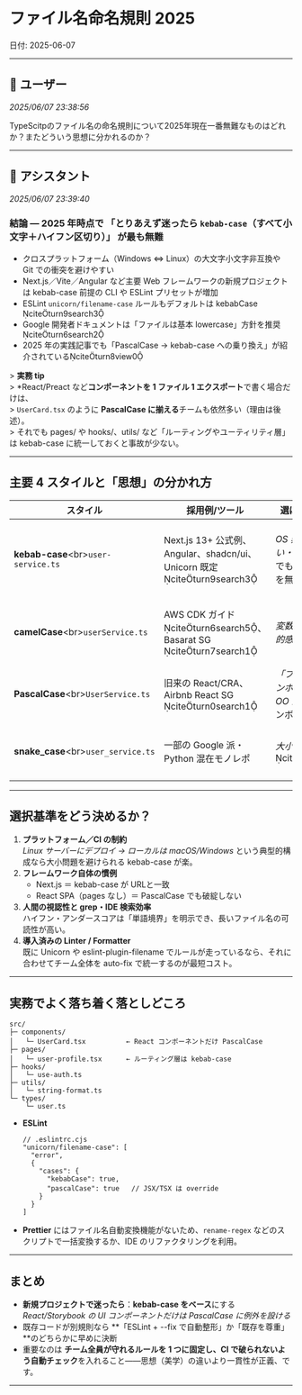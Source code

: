 # ファイル名命名規則 2025

日付: 2025-06-07

---

## 👤 ユーザー
*2025/06/07 23:38:56*

TypeScitpのファイル名の命名規則について2025年現在一番無難なものはどれか？またどういう思想に分かれるのか？

---

## 🤖 アシスタント
*2025/06/07 23:39:40*

### 結論 ― 2025 年時点で **「とりあえず迷ったら `kebab-case`（すべて小文字＋ハイフン区切り）」** が最も無難  
* クロスプラットフォーム（Windows ⇔ Linux）の大文字小文字⾮互換や Git での衝突を避けやすい  
* Next.js／Vite／Angular など主要 Web フレームワークの新規プロジェクトは kebab-case 前提の CLI や ESLint プリセットが増加  
* ESLint `unicorn/filename-case` ルールもデフォルトは kebabCase citeturn9search3  
* Google 開発者ドキュメントは「ファイルは基本 lowercase」方針を推奨citeturn6search2  
* 2025 年の実践記事でも「PascalCase → kebab-case への乗り換え」が紹介されているciteturn8view0  

&gt; **実務 tip**  
&gt; *React/Preact など**コンポーネントを 1 ファイル 1 エクスポート**で書く場合だけは、  
&gt; `UserCard.tsx` のように **PascalCase に揃える**チームも依然多い（理由は後述）。  
&gt; それでも pages/ や hooks/、utils/ など「ルーティングやユーティリティ層」は kebab-case に統一しておくと事故が少ない。

---

## 主要 4 スタイルと「思想」の分かれ⽅

| スタイル | 採用例/ツール | 選ばれる理由 (= 思想) | 代表的な欠点 |
| --- | --- | --- | --- |
| **kebab-case**&lt;br&gt;`user-service.ts` | Next.js 13+ 公式例、Angular、shadcn/ui、Unicorn 既定 citeturn9search3 | *OS 非依存・URL に近い・視認性◎*&lt;br&gt;新人でも読みやすく長い名前を無理なく分節化 | React のコンポーネント名と形がズレる（`UserCard` ⇔ `user-card.tsx`） |
| **camelCase**&lt;br&gt;`userService.ts` | AWS CDK ガイド citeturn6search5、Basarat SG citeturn7search1 | *変数/関数と揃う ― JS 的感覚の延長* | Windows で問題なくても Linux で `UserService.ts` と衝突しやすい |
| **PascalCase**&lt;br&gt;`UserService.ts` | 旧来の React/CRA、Airbnb React SG citeturn0search1 | *「ファイル = クラス/コンポーネント」という OO 的対応*&lt;br&gt;IDE のシンボル検索と一致 | URL 生成系(Next.js pages など)と相性が悪い |
| **snake_case**&lt;br&gt;`user_service.ts` | 一部の Google 派・Python 混在モノレポ | *大小区別を完全に排除* citeturn6search10 | JS エコシステムでは少数派・ESLint 設定を追加で要調整 |

---

## 選択基準をどう決めるか？

1. **プラットフォーム／CI の制約**  
   *Linux サーバーにデプロイ → ローカルは macOS/Windows* という典型的構成なら大小問題を避けられる kebab-case が楽。
2. **フレームワーク⾃体の慣例**  
   - Next.js ＝ kebab-case が URLと一致  
   - React SPA（pages なし）＝ PascalCase でも破綻しない
3. **⼈間の視認性と grep・IDE 検索効率**  
   ハイフン・アンダースコアは「単語境界」を明示でき、長いファイル名の可読性が高い。
4. **導入済みの Linter / Formatter**  
   既に Unicorn や eslint-plugin-filename でルールが走っているなら、それに合わせてチーム全体を auto-fix で統一するのが最短コスト。

---

## 実務でよく落ち着く落としどころ

```text
src/
├─ components/
│   └─ UserCard.tsx          ← React コンポーネントだけ PascalCase
├─ pages/
│   └─ user-profile.tsx      ← ルーティング層は kebab-case
├─ hooks/
│   └─ use-auth.ts
├─ utils/
│   └─ string-format.ts
└─ types/
    └─ user.ts
```

* **ESLint**  
  ```jsonc
  // .eslintrc.cjs
  "unicorn/filename-case": [
    "error",
    {
      "cases": {
        "kebabCase": true,
        "pascalCase": true   // JSX/TSX は override
      }
    }
  ]
  ```
* **Prettier** にはファイル名自動変換機能がないため、`rename-regex` などのスクリプトで一括変換するか、IDE のリファクタリングを利用。

---

## まとめ

* **新規プロジェクトで迷ったら**：**kebab-case をベース**にする  
  *React/Storybook の UI コンポーネントだけは PascalCase に例外を設ける*  
* 既存コードが別規則なら **「ESLint + --fix で自動整形」か「既存を尊重」**のどちらかに早めに決断  
* 重要なのは **チーム全員が守れるルールを 1 つに固定し、CI で破られないよう自動チェック**を入れること――思想（美学）の違いより一貫性が正義、です。

---
